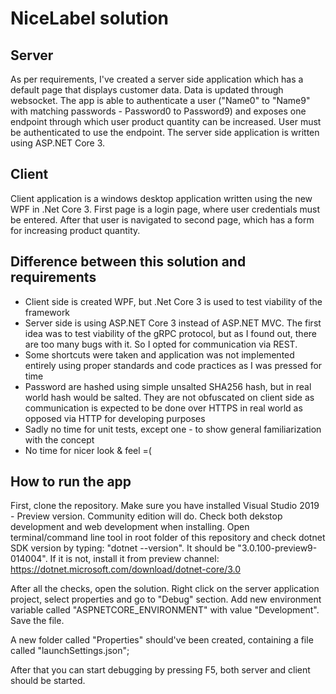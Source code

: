 # NiceLabel solution

## Server
As per requirements, I've created a server side application which has a default page that displays customer data. Data is updated through websocket. The app is able to authenticate a user ("Name0" to "Name9" with matching passwords - Password0 to Password9) and exposes one endpoint through which user product quantity can be increased. User must be authenticated to use the endpoint.
The server side application is written using ASP.NET Core 3.

## Client
Client application is a windows desktop application written using the new WPF in .Net Core 3. First page is a login page, where user credentials must be entered. After that user is navigated to second page, which has a form for increasing product quantity.

## Difference between this solution and requirements
* Client side is created WPF, but .Net Core 3 is used to test viability of the framework
* Server side is using ASP.NET Core 3 instead of ASP.NET MVC. The first idea was to test viability of the gRPC protocol, but as I found out, there are too many bugs with it. So I opted for communication via REST.
* Some shortcuts were taken and application was not implemented entirely using proper standards and code practices as I was pressed for time
* Password are hashed using simple unsalted SHA256 hash, but in real world hash would be salted. They are not obfuscated on client side as communication is expected to be done over HTTPS in real world as opposed via HTTP for developing purposes
* Sadly no time for unit tests, except one - to show general familiarization with the concept
* No time for nicer look & feel =(

## How to run the app
First, clone the repository. Make sure you have installed Visual Studio 2019 - Preview version. Community edition will do. Check both dekstop development and web development when installing. Open terminal/command line tool in root folder of this repository and check dotnet SDK version by typing: "dotnet --version". It should be "3.0.100-preview9-014004". If it is not, install it from preview channel: https://dotnet.microsoft.com/download/dotnet-core/3.0

After all the checks, open the solution. Right click on the server application project, select properties and go to "Debug" section. Add new environment variable called "ASPNETCORE_ENVIRONMENT" with value "Development". Save the file.

A new folder called "Properties" should've been created, containing a file called "launchSettings.json";

After that you can start debugging by pressing F5, both server and client should be started.
